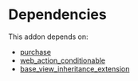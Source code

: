 # Dependencies

This addon depends on:

- [purchase](../../odoo-bringout-oca-ocb-purchase)
- [web_action_conditionable](../../odoo-bringout-oca-web-web_action_conditionable)
- [base_view_inheritance_extension](../../odoo-bringout-oca-server-tools-base_view_inheritance_extension)
